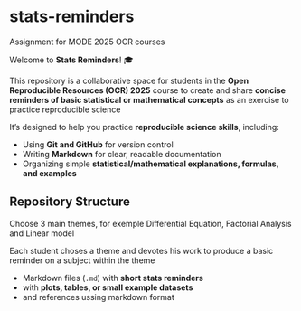 # stats-reminders
Assignment for MODE 2025 OCR courses


Welcome to **Stats Reminders**! 🎓  

This repository is a collaborative space for students in the **Open Reproducible Resources (OCR) 2025** course to create and share **concise reminders of basic statistical or mathematical concepts** as an exercise to practice reproducible science

It’s designed to help you practice **reproducible science skills**, including:  
- Using **Git and GitHub** for version control  
- Writing **Markdown** for clear, readable documentation  
- Organizing simple **statistical/mathematical  explanations, formulas, and examples**  



## Repository Structure

Choose 3 main themes, for exemple Differential Equation, Factorial Analysis  and Linear model

Each student choses a theme and devotes his work to produce a basic reminder on a subject within the theme 

- Markdown files (`.md`) with **short stats reminders**  
- with **plots, tables, or small example datasets**
- and references ussing markdown format
